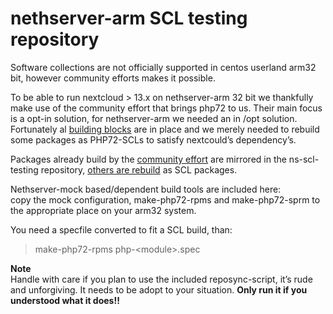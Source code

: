 # nethserver-arm SCL testing repository

Software collections are not officially supported in centos userland arm32 bit, however community efforts makes it possible.

To be able to run nextcloud > 13.x on nethserver-arm 32 bit we thankfully make use of the community effort that brings php72 to us. Their main focus is a opt-in solution, for nethserver-arm we needed an in /opt solution. Fortunately al [building blocks](https://armv7.dev.centos.org/repodir/community-SCLs_common-testing/) are in place and we merely needed to rebuild some packages as PHP72-SCLs to satisfy nextcould’s dependency’s.  

Packages already build by the [community effort](https://armv7.dev.centos.org/repodir/community-SCLs_php72-testing/) are mirrored in the ns-scl-testing repository, [others are rebuild](https://armv7.dev.centos.org/repodir/community-php72-testing/) as SCL packages.

Nethserver-mock based/dependent  build tools are included here:  
copy the mock configuration, make-php72-rpms and make-php72-sprm to the appropriate  place on your arm32 system. 

You need a specfile converted to fit a SCL build, than:

>make-php72-rpms php-\<module\>.spec



**Note**  
Handle with care if you plan to use the included reposync-script, it’s rude and unforgiving. It needs to be adopt to your situation. **Only run it if you understood what it does!!**
